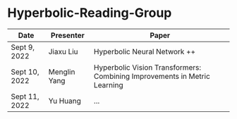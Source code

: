 # Hyperbolic-Reading-Group


| Date     | Presenter | Paper |
| -------- | -------- | -------- |
|Sept 9, 2022    | Jiaxu Liu |Hyperbolic Neural Network ++     |
|Sept 10, 2022   | Menglin Yang|Hyperbolic Vision Transformers: Combining Improvements in Metric Learning|
|Sept 11, 2022   | Yu Huang |...|
